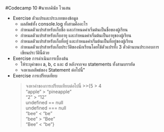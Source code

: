 #Codecamp 10
#นายภคินัย   ไวแสน
* Exercise ตัวแปรและประเภทของข้อมูล
    * ผลลัพธ์ทั้ง console.log ทั้งสามคืออะไร
    * กำหนดตัวแปรสำหรับเก็บชื่อ และกำหนดค่าเริ่มต้นเป็นชื่อของผู้เรียน
    * กำหนดตัวแปรสำหรับเก็บอายุ และกำหนดค่าเริ่มต้นเป็นอายุของผู้เรียน
    * กำหนดตัวแปรสำหรับเก็บที่อยู่ และกำหนดค่าเริ่มต้นเป็นที่อยู่ของผู้เรียน
    * กำหนดตัวแปรสำหรับเก็บประวัติของนักเรียนโดยใช้ตัวแปรทั้ง 3 ตัวด้านบนประกอบการเขียนประวัตินี้ด้วย
* Exercise การดำเนินการเบื้องต้น
    * ให้ระบุค่าของ a, b, c และ d หลังจากจบ statements ทั้งสามบรรทัด
    * จงหาผลลัพธ์ของ Statement ต่อไปนี้"
* Exercise การเปรียบเทียบ
    > จงหาค่าของการเปรียบเทียบต่อไปนี้
        >>{5 > 4\
        “apple” > “pineapple”\
        “2” > “12”\
        undefined == null\
        undefined === null\
        “bee” < “be”\
        “bee” > “Bee”\
        “Bee” < “be”}

